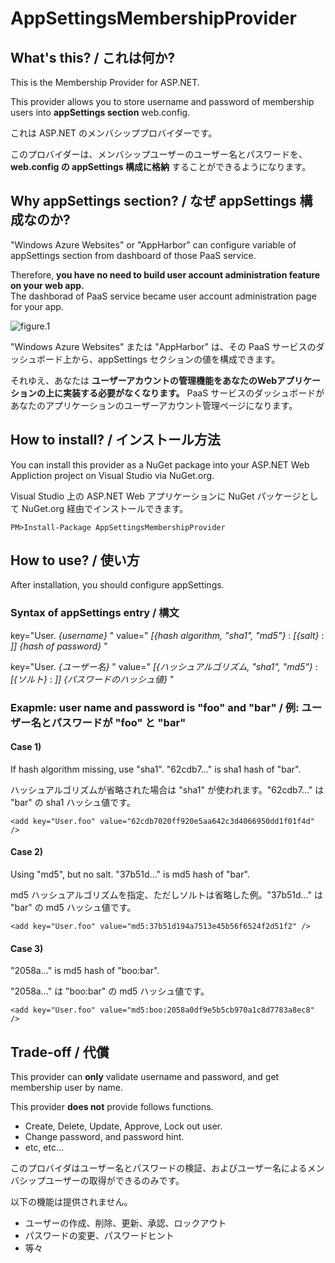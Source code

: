 AppSettingsMembershipProvider
=============================

## What's this? / これは何か?

This is the Membership Provider for ASP.NET.

This provider allows you to store username and password of membership users into **appSettings section** web.config.

これは ASP.NET のメンバシッププロバイダーです。

このプロバイダーは、メンバシップユーザーのユーザー名とパスワードを、 **web.config の appSettings 構成に格納** することができるようになります。

## Why appSettings section? / なぜ appSettings 構成なのか?

"Windows Azure Websites" or "AppHarbor" can configure variable of appSettings section from dashboard of those PaaS service.

Therefore, **you have no need to build user account administration feature on your web app.**  
The dashborad of PaaS service became user account administration page for your app.

![figure.1](https://raw.github.com/jsakamoto/AppSettingsMembershipProvider/master/content/fig01.PNG)

"Windows Azure Websites" または "AppHarbor" は、その PaaS サービスのダッシュボード上から、appSettings セクションの値を構成できます。

それゆえ、あなたは **ユーザーアカウントの管理機能をあなたのWebアプリケーションの上に実装する必要がなくなります。**   PaaS サービスのダッシュボードがあなたのアプリケーションのユーザーアカウント管理ページになります。

## How to install? / インストール方法

You can install this provider as a NuGet package into your ASP.NET Web Appliction project on Visual Studio via NuGet.org.

Visual Studio 上の ASP.NET Web アプリケーションに NuGet パッケージとして NuGet.org 経由でインストールできます。

```
PM>Install-Package AppSettingsMembershipProvider
```

## How to use? / 使い方

After installation, you should configure appSettings.

### Syntax of appSettings entry / 構文

key="User. *{username}* " value=" *[{hash algorithm, "sha1", "md5"}* : *[{salt}* : *]] {hash of password}* "

key="User. *{ユーザー名}* " value=" *[{ハッシュアルゴリズム, "sha1", "md5"}* : *[{ソルト}* : *]] {パスワードのハッシュ値}* "
    
### Exapmle: user name and password is "foo" and "bar" / 例: ユーザー名とパスワードが "foo" と "bar"
    
#### Case 1) 

If hash algorithm missing, use "sha1". "62cdb7..." is sha1 hash of "bar".

ハッシュアルゴリズムが省略された場合は "sha1" が使われます。"62cdb7..." は "bar" の sha1 ハッシュ値です。

    <add key="User.foo" value="62cdb7020ff920e5aa642c3d4066950dd1f01f4d" />
    
#### Case 2)

Using "md5", but no salt. "37b51d..." is md5 hash of "bar".

md5 ハッシュアルゴリズムを指定、ただしソルトは省略した例。"37b51d..." は "bar" の md5 ハッシュ値です。

    <add key="User.foo" value="md5:37b51d194a7513e45b56f6524f2d51f2" />
    
#### Case 3)

 "2058a..." is md5 hash of "boo:bar".

 "2058a..." は "boo:bar" の md5 ハッシュ値です。

    <add key="User.foo" value="md5:boo:2058a0df9e5b5cb970a1c8d7783a8ec8" />

## Trade-off / 代償

This provider can **only** validate username and password, and get membership user by name.

This provider **does not** provide follows functions.

- Create, Delete, Update, Approve, Lock out user.
- Change password, and password hint.
- etc, etc...

このプロバイダはユーザー名とパスワードの検証、およびユーザー名によるメンバシップユーザーの取得ができるのみです。

以下の機能は提供されません。

- ユーザーの作成、削除、更新、承認、ロックアウト
- パスワードの変更、パスワードヒント
- 等々
